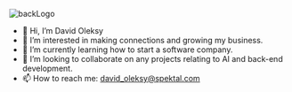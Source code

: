 
![backLogo](https://github.com/DavidOleksySpektal/DavidOleksySpektal/assets/144190992/78451621-d807-4ce4-a92c-19c4f49c2c8a)

- 👋 Hi, I’m David Oleksy
- 👀 I’m interested in making connections and growing my business.
- 🌱 I’m currently learning how to start a software company.
- 💞️ I’m looking to collaborate on any projects relating to AI and back-end development.
- 📫 How to reach me: david_oleksy@spektal.com
